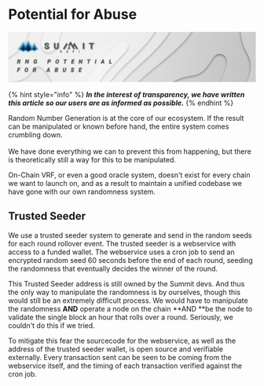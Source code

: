# Potential for Abuse

![](<../../.gitbook/assets/RNG Potential For Abuse Masthead (1).jpg>)

{% hint style="info" %}
_**In the interest of transparency, we have written this article so our users are as informed as possible.**_
{% endhint %}

Random Number Generation is at the core of our ecosystem. If the result can be manipulated or known before hand, the entire system comes crumbling down.\
\
We have done everything we can to prevent this from happening, but there is theoretically still a way for this to be manipulated.

On-Chain VRF, or even a good oracle system, doesn't exist for every chain we want to launch on, and as a result to maintain a unified codebase we have gone with our own randomness system.

## Trusted Seeder

We use a trusted seeder system to generate and send in the random seeds for each round rollover event. The trusted seeder is a webservice with access to a funded wallet. The webservice uses a cron job to send an encrypted random seed 60 seconds before the end of each round, seeding the randomness that eventually decides the winner of the round.

This Trusted Seeder address is still owned by the Summit devs. And thus the only way to manipulate the randomness is by ourselves, though this would still be an extremely difficult process. We would have to manipulate the randomness **AND** operate a node on the chain **AND **be the node to validate the single block an hour that rolls over a round. Seriously, we couldn't do this if we tried.

To mitigate this fear the sourcecode for the webservice, as well as the address of the trusted seeder wallet, is open source and verifiable externally. Every transaction sent can be seen to be coming from the webservice itself, and the timing of each transaction verified against the cron job.
